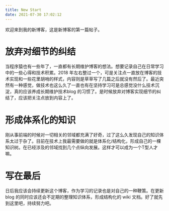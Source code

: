 ```yaml
---
title: New Start
date: 2021-07-30 17:02:12
---
```


欢迎来到我的新博客，这是新博客的第一篇帖子。

# 放弃对细节的纠结

当程序猿也有一些年了，一直都有长期维护博客的想法。想要记录自己在日常学习中的一些心得和技术积累。2018 年左右整过一个，可是关注点一直放在博客的技术实现和一些花里胡哨的样式，内容则是草草写了几篇之后就没有然后了。最近突然有一种感觉，做技术也这么久了一直也有在坚持学习可是总感觉没什么技术沉淀，真的应该养成长期维护技术blog 的习惯了。是时候放弃对博客实现细节的纠结了，应该把关注点放到内容上了。

# 形成体系化的知识

刚从事前端的时候对一切相关的邻域都充满了好奇，过了这么久发现自己的知识体系太过于杂了。目前在技术上我最需要做的就是体系化/结构化，形成自己的一棵知识树。在已经涉及的邻域找到几个点纵向发展。这样才可以成为一个T型人才嘛。

# 写在最后

日后我应该会持续更新这个博客，作为学习的记录也是对自己的一种鞭策。在更新 blog 的同时应该还会不定期的整理知识体系，形成结构化的 wiki 文档。好了就先到这里吧，持续努力吧。
